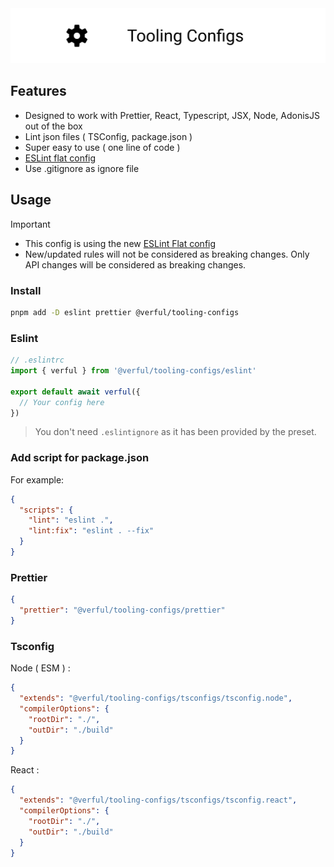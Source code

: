 <div align="center">
  <img src="https://github.com/verful/tooling-configs/raw/main/.github/banner.png" width="1200px">
</div>

## Features

- Designed to work with Prettier, React, Typescript, JSX, Node, AdonisJS out of the box
- Lint json files ( TSConfig, package.json )
- Super easy to use ( one line of code )
- [ESLint flat config](https://eslint.org/docs/latest/use/configure/configuration-files-new)
- Use .gitignore as ignore file

## Usage

> [!IMPORTANT]
> - This config is using the new [ESLint Flat config](https://eslint.org/docs/latest/use/configure/configuration-files-new)
> - New/updated rules will not be considered as breaking changes. Only API changes will be considered as breaking changes.

### Install

```bash
pnpm add -D eslint prettier @verful/tooling-configs
```

### Eslint

```ts
// .eslintrc
import { verful } from '@verful/tooling-configs/eslint'

export default await verful({
  // Your config here
})
```

> You don't need `.eslintignore` as it has been provided by the preset.

### Add script for package.json

For example:

```json
{
  "scripts": {
    "lint": "eslint .",
    "lint:fix": "eslint . --fix"
  }
}
```

### Prettier

```json
{
  "prettier": "@verful/tooling-configs/prettier"
}
```

### Tsconfig

Node ( ESM ) : 

```json
{
  "extends": "@verful/tooling-configs/tsconfigs/tsconfig.node",
  "compilerOptions": {
    "rootDir": "./",
    "outDir": "./build"
  }
}
```

React : 
```json
{
  "extends": "@verful/tooling-configs/tsconfigs/tsconfig.react",
  "compilerOptions": {
    "rootDir": "./",
    "outDir": "./build"
  }
}
```
